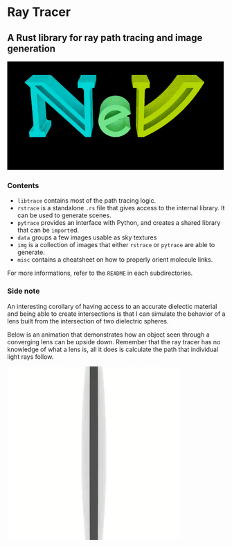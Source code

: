 # Ray Tracer

## A Rust library for ray path tracing and image generation

<img src="img/NeV.gif" size=600>

### Contents
- `libtrace` contains most of the path tracing logic.
- `rstrace` is a standalone `.rs` file that gives access to the internal library. It can be used to generate scenes.
- `pytrace` provides an interface with Python, and creates a shared library that can be `import`ed.
- `data` groups a few images usable as sky textures
- `img` is a collection of images that either `rstrace` or `pytrace` are able to generate.
- `misc` contains a cheatsheet on how to properly orient molecule links.

For more informations, refer to the `README` in each subdirectories.


### Side note

An interesting corollary of having access to an accurate dielectic material and being able to create intersections is that I can simulate the behavior of a lens built from the intersection of two dielectric spheres.

Below is an animation that demonstrates how an object seen through a converging lens can be upside down. Remember that the ray tracer has no knowledge of what a lens is, all it does is calculate the path that individual light rays follow.

<img src="img/lens.gif" size=600>
